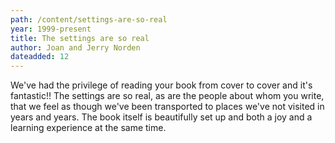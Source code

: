 ```yaml
---
path: /content/settings-are-so-real
year: 1999-present
title: The settings are so real
author: Joan and Jerry Norden
dateadded: 12
---
```


We've had the privilege of reading your book from cover to cover and it's fantastic!! The settings are so real, as are the people about whom you write, that we feel as though we've been transported to places we've not visited in years and years. The book itself is beautifully set up and both a joy and a learning experience at the same time.
